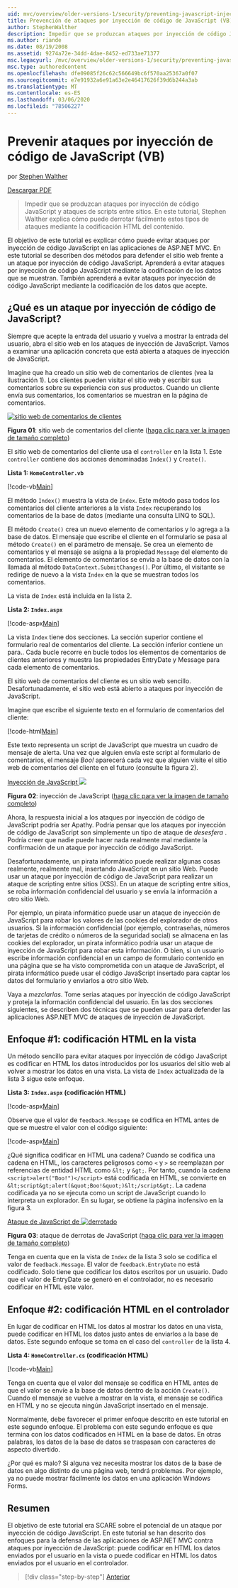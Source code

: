 ```yaml
---
uid: mvc/overview/older-versions-1/security/preventing-javascript-injection-attacks-vb
title: Prevención de ataques por inyección de código de JavaScript (VB) | Microsoft Docs
author: StephenWalther
description: Impedir que se produzcan ataques por inyección de código JavaScript y ataques de scripts entre sitios. En este tutorial, Stephen Walther explica cómo puede fácilmente...
ms.author: riande
ms.date: 08/19/2008
ms.assetid: 9274a72e-34dd-4dae-8452-ed733ae71377
msc.legacyurl: /mvc/overview/older-versions-1/security/preventing-javascript-injection-attacks-vb
msc.type: authoredcontent
ms.openlocfilehash: dfe09085f26c62c566649bc6f570aa25367a0f07
ms.sourcegitcommit: e7e91932a6e91a63e2e46417626f39d6b244a3ab
ms.translationtype: MT
ms.contentlocale: es-ES
ms.lasthandoff: 03/06/2020
ms.locfileid: "78506227"
---
```

# <a name="preventing-javascript-injection-attacks-vb"></a>Prevenir ataques por inyección de código de JavaScript (VB)

por [Stephen Walther](https://github.com/StephenWalther)

[Descargar PDF](https://download.microsoft.com/download/8/4/8/84843d8d-1575-426c-bcb5-9d0c42e51416/ASPNET_MVC_Tutorial_06_VB.pdf)

> Impedir que se produzcan ataques por inyección de código JavaScript y ataques de scripts entre sitios. En este tutorial, Stephen Walther explica cómo puede derrotar fácilmente estos tipos de ataques mediante la codificación HTML del contenido.

El objetivo de este tutorial es explicar cómo puede evitar ataques por inyección de código JavaScript en las aplicaciones de ASP.NET MVC. En este tutorial se describen dos métodos para defender el sitio web frente a un ataque por inyección de código JavaScript. Aprenderá a evitar ataques por inyección de código JavaScript mediante la codificación de los datos que se muestran. También aprenderá a evitar ataques por inyección de código JavaScript mediante la codificación de los datos que acepte.

## <a name="what-is-a-javascript-injection-attack"></a>¿Qué es un ataque por inyección de código de JavaScript?

Siempre que acepte la entrada del usuario y vuelva a mostrar la entrada del usuario, abra el sitio web en los ataques de inyección de JavaScript. Vamos a examinar una aplicación concreta que está abierta a ataques de inyección de JavaScript.

Imagine que ha creado un sitio web de comentarios de clientes (vea la ilustración 1). Los clientes pueden visitar el sitio web y escribir sus comentarios sobre su experiencia con sus productos. Cuando un cliente envía sus comentarios, los comentarios se muestran en la página de comentarios.

[![sitio web de comentarios de clientes](preventing-javascript-injection-attacks-vb/_static/image2.png)](preventing-javascript-injection-attacks-vb/_static/image1.png)

**Figura 01**: sitio web de comentarios del cliente ([haga clic para ver la imagen de tamaño completo](preventing-javascript-injection-attacks-vb/_static/image3.png))

El sitio web de comentarios del cliente usa el `controller` en la lista 1. Este `controller` contiene dos acciones denominadas `Index()` y `Create()`.

**Lista 1: `HomeController.vb`**

[!code-vb[Main](preventing-javascript-injection-attacks-vb/samples/sample1.vb)]

El método `Index()` muestra la vista de `Index`. Este método pasa todos los comentarios del cliente anteriores a la vista `Index` recuperando los comentarios de la base de datos (mediante una consulta LINQ to SQL).

El método `Create()` crea un nuevo elemento de comentarios y lo agrega a la base de datos. El mensaje que escribe el cliente en el formulario se pasa al método `Create()` en el parámetro de mensaje. Se crea un elemento de comentarios y el mensaje se asigna a la propiedad `Message` del elemento de comentarios. El elemento de comentarios se envía a la base de datos con la llamada al método `DataContext.SubmitChanges()`. Por último, el visitante se redirige de nuevo a la vista `Index` en la que se muestran todos los comentarios.

La vista de `Index` está incluida en la lista 2.

**Lista 2: `Index.aspx`**

[!code-aspx[Main](preventing-javascript-injection-attacks-vb/samples/sample2.aspx)]

La vista `Index` tiene dos secciones. La sección superior contiene el formulario real de comentarios del cliente. La sección inferior contiene un para.. Cada bucle recorre en bucle todos los elementos de comentarios de clientes anteriores y muestra las propiedades EntryDate y Message para cada elemento de comentarios.

El sitio web de comentarios del cliente es un sitio web sencillo. Desafortunadamente, el sitio web está abierto a ataques por inyección de JavaScript.

Imagine que escribe el siguiente texto en el formulario de comentarios del cliente:

[!code-html[Main](preventing-javascript-injection-attacks-vb/samples/sample3.html)]

Este texto representa un script de JavaScript que muestra un cuadro de mensaje de alerta. Una vez que alguien envía este script al formulario de comentarios, el mensaje <em>Boo!</em> aparecerá cada vez que alguien visite el sitio web de comentarios del cliente en el futuro (consulte la figura 2).

[Inyección de JavaScript ![](preventing-javascript-injection-attacks-vb/_static/image5.png)](preventing-javascript-injection-attacks-vb/_static/image4.png)

**Figura 02**: inyección de JavaScript ([haga clic para ver la imagen de tamaño completo](preventing-javascript-injection-attacks-vb/_static/image6.png))

Ahora, la respuesta inicial a los ataques por inyección de código de JavaScript podría ser Apathy. Podría pensar que los ataques por inyección de código de JavaScript son simplemente un tipo de ataque de *desesfera* . Podría creer que nadie puede hacer nada realmente mal mediante la confirmación de un ataque por inyección de código JavaScript.

Desafortunadamente, un pirata informático puede realizar algunas cosas realmente, realmente mal, insertando JavaScript en un sitio Web. Puede usar un ataque por inyección de código de JavaScript para realizar un ataque de scripting entre sitios (XSS). En un ataque de scripting entre sitios, se roba información confidencial del usuario y se envía la información a otro sitio Web.

Por ejemplo, un pirata informático puede usar un ataque de inyección de JavaScript para robar los valores de las cookies del explorador de otros usuarios. Si la información confidencial (por ejemplo, contraseñas, números de tarjetas de crédito o números de la seguridad social) se almacena en las cookies del explorador, un pirata informático podría usar un ataque de inyección de JavaScript para robar esta información. O bien, si un usuario escribe información confidencial en un campo de formulario contenido en una página que se ha visto comprometida con un ataque de JavaScript, el pirata informático puede usar el código JavaScript insertado para captar los datos del formulario y enviarlos a otro sitio Web.

Vaya a *mezclarlas*. Tome serias ataques por inyección de código JavaScript y proteja la información confidencial del usuario. En las dos secciones siguientes, se describen dos técnicas que se pueden usar para defender las aplicaciones ASP.NET MVC de ataques de inyección de JavaScript.

## <a name="approach-1-html-encode-in-the-view"></a>Enfoque #1: codificación HTML en la vista

Un método sencillo para evitar ataques por inyección de código JavaScript es codificar en HTML los datos introducidos por los usuarios del sitio web al volver a mostrar los datos en una vista. La vista de `Index` actualizada de la lista 3 sigue este enfoque.

**Lista 3: `Index.aspx` (codificación HTML)**

[!code-aspx[Main](preventing-javascript-injection-attacks-vb/samples/sample4.aspx)]

Observe que el valor de `feedback.Message` se codifica en HTML antes de que se muestre el valor con el código siguiente:

[!code-aspx[Main](preventing-javascript-injection-attacks-vb/samples/sample5.aspx)]

¿Qué significa codificar en HTML una cadena? Cuando se codifica una cadena en HTML, los caracteres peligrosos como `<` y `>` se reemplazan por referencias de entidad HTML como `&lt;` y `&gt;`. Por tanto, cuando la cadena `<script>alert("Boo!")</script>` está codificada en HTML, se convierte en `&lt;script&gt;alert(&quot;Boo!&quot;)&lt;/script&gt;`. La cadena codificada ya no se ejecuta como un script de JavaScript cuando lo interpreta un explorador. En su lugar, se obtiene la página inofensivo en la figura 3.

[Ataque de JavaScript de ![derrotado](preventing-javascript-injection-attacks-vb/_static/image8.png)](preventing-javascript-injection-attacks-vb/_static/image7.png)

**Figura 03**: ataque de derrotas de JavaScript ([haga clic para ver la imagen de tamaño completo](preventing-javascript-injection-attacks-vb/_static/image9.png))

Tenga en cuenta que en la vista de `Index` de la lista 3 solo se codifica el valor de `feedback.Message`. El valor de `feedback.EntryDate` no está codificado. Solo tiene que codificar los datos escritos por un usuario. Dado que el valor de EntryDate se generó en el controlador, no es necesario codificar en HTML este valor.

## <a name="approach-2-html-encode-in-the-controller"></a>Enfoque #2: codificación HTML en el controlador

En lugar de codificar en HTML los datos al mostrar los datos en una vista, puede codificar en HTML los datos justo antes de enviarlos a la base de datos. Este segundo enfoque se toma en el caso del `controller` de la lista 4.

**Lista 4: `HomeController.cs` (codificación HTML)**

[!code-vb[Main](preventing-javascript-injection-attacks-vb/samples/sample6.vb)]

Tenga en cuenta que el valor del mensaje se codifica en HTML antes de que el valor se envíe a la base de datos dentro de la acción `Create()`. Cuando el mensaje se vuelve a mostrar en la vista, el mensaje se codifica en HTML y no se ejecuta ningún JavaScript insertado en el mensaje.

Normalmente, debe favorecer el primer enfoque descrito en este tutorial en este segundo enfoque. El problema con este segundo enfoque es que termina con los datos codificados en HTML en la base de datos. En otras palabras, los datos de la base de datos se traspasan con caracteres de aspecto divertido.

¿Por qué es malo? Si alguna vez necesita mostrar los datos de la base de datos en algo distinto de una página web, tendrá problemas. Por ejemplo, ya no puede mostrar fácilmente los datos en una aplicación Windows Forms.

## <a name="summary"></a>Resumen

El objetivo de este tutorial era SCARE sobre el potencial de un ataque por inyección de código JavaScript. En este tutorial se han descrito dos enfoques para la defensa de las aplicaciones de ASP.NET MVC contra ataques por inyección de JavaScript: puede codificar en HTML los datos enviados por el usuario en la vista o puede codificar en HTML los datos enviados por el usuario en el controlador.

> [!div class="step-by-step"]
> [Anterior](authenticating-users-with-windows-authentication-vb.md)
